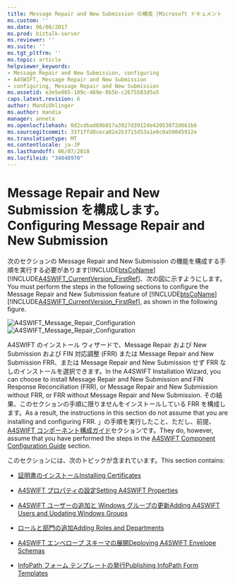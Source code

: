 ```yaml
---
title: Message Repair and New Submission の構成 |Microsoft ドキュメント
ms.custom: ''
ms.date: 06/08/2017
ms.prod: biztalk-server
ms.reviewer: ''
ms.suite: ''
ms.tgt_pltfrm: ''
ms.topic: article
helpviewer_keywords:
- Message Repair and New Submission, configuring
- A4SWIFT, Message Repair and New Submission
- configuring, Message Repair and New Submission
ms.assetid: e3e5e865-109c-469e-8b5b-c2675583d5a5
caps.latest.revision: 6
author: MandiOhlinger
ms.author: mandia
manager: anneta
ms.openlocfilehash: 0d2cdbad69b017a3927d3912de42053072d061b6
ms.sourcegitcommit: 3371ffd8ceca02e2b3715d53a1e0c0a59045912e
ms.translationtype: MT
ms.contentlocale: ja-JP
ms.lasthandoff: 06/07/2018
ms.locfileid: "34848970"
---
```

# <a name="configuring-message-repair-and-new-submission"></a><span data-ttu-id="00d1e-102">Message Repair and New Submission を構成します。</span><span class="sxs-lookup"><span data-stu-id="00d1e-102">Configuring Message Repair and New Submission</span></span>
<span data-ttu-id="00d1e-103">次のセクションの Message Repair and New Submission の機能を構成する手順を実行する必要があります[!INCLUDE[btsCoName](../../includes/btsconame-md.md)] [!INCLUDE[A4SWIFT_CurrentVersion_FirstRef](../../includes/a4swift-currentversion-firstref-md.md)]、次の図に示すようにします。</span><span class="sxs-lookup"><span data-stu-id="00d1e-103">You must perform the steps in the following sections to configure the Message Repair and New Submission feature of [!INCLUDE[btsCoName](../../includes/btsconame-md.md)][!INCLUDE[A4SWIFT_CurrentVersion_FirstRef](../../includes/a4swift-currentversion-firstref-md.md)], as shown in the following figure.</span></span>  
  
 <span data-ttu-id="00d1e-104">![](../../adapters-and-accelerators/accelerator-swift/media/a4swift-message-repair-configuration.gif "A4SWIFT_Message_Repair_Configuration")</span><span class="sxs-lookup"><span data-stu-id="00d1e-104">![](../../adapters-and-accelerators/accelerator-swift/media/a4swift-message-repair-configuration.gif "A4SWIFT_Message_Repair_Configuration")</span></span>  
  
 <span data-ttu-id="00d1e-105">A4SWIFT のインストール ウィザードで、Message Repair および New Submission および FIN 対応調整 (FRR) または Message Repair and New Submission FRR、または Message Repair and New Submission せず FRR なしのインストールを選択できます。</span><span class="sxs-lookup"><span data-stu-id="00d1e-105">In the A4SWIFT Installation Wizard, you can choose to install Message Repair and New Submission and FIN Response Reconciliation (FRR), or Message Repair and New Submission without FRR, or FRR without Message Repair and New Submission.</span></span> <span data-ttu-id="00d1e-106">その結果、このセクションの手順に限りませんをインストールしている FRR を構成します。</span><span class="sxs-lookup"><span data-stu-id="00d1e-106">As a result, the instructions in this section do not assume that you are installing and configuring FRR.</span></span> <span data-ttu-id="00d1e-107">」の手順を実行したこと、ただし、前提、 [A4SWIFT コンポーネント構成ガイド](../../adapters-and-accelerators/accelerator-swift/a4swift-component-configuration-guide.md)セクションです。</span><span class="sxs-lookup"><span data-stu-id="00d1e-107">They do, however, assume that you have performed the steps in the [A4SWIFT Component Configuration Guide](../../adapters-and-accelerators/accelerator-swift/a4swift-component-configuration-guide.md) section.</span></span>  
  
 <span data-ttu-id="00d1e-108">このセクションには、次のトピックが含まれています。</span><span class="sxs-lookup"><span data-stu-id="00d1e-108">This section contains:</span></span>  
  
-   [<span data-ttu-id="00d1e-109">証明書のインストール</span><span class="sxs-lookup"><span data-stu-id="00d1e-109">Installing Certificates</span></span>](../../adapters-and-accelerators/accelerator-swift/installing-certificates.md)  
  
-   [<span data-ttu-id="00d1e-110">A4SWIFT プロパティの設定</span><span class="sxs-lookup"><span data-stu-id="00d1e-110">Setting A4SWIFT Properties</span></span>](../../adapters-and-accelerators/accelerator-swift/setting-a4swift-properties.md)  
  
-   [<span data-ttu-id="00d1e-111">A4SWIFT ユーザーの追加と Windows グループの更新</span><span class="sxs-lookup"><span data-stu-id="00d1e-111">Adding A4SWIFT Users and Updating Windows Groups</span></span>](../../adapters-and-accelerators/accelerator-swift/adding-a4swift-users-and-updating-windows-groups.md)  
  
-   [<span data-ttu-id="00d1e-112">ロールと部門の追加</span><span class="sxs-lookup"><span data-stu-id="00d1e-112">Adding Roles and Departments</span></span>](../../adapters-and-accelerators/accelerator-swift/adding-roles-and-departments.md)  
  
-   [<span data-ttu-id="00d1e-113">A4SWIFT エンベロープ スキーマの展開</span><span class="sxs-lookup"><span data-stu-id="00d1e-113">Deploying A4SWIFT Envelope Schemas</span></span>](../../adapters-and-accelerators/accelerator-swift/deploying-a4swift-envelope-schemas.md)  
  
-   [<span data-ttu-id="00d1e-114">InfoPath フォーム テンプレートの発行</span><span class="sxs-lookup"><span data-stu-id="00d1e-114">Publishing InfoPath Form Templates</span></span>](http://msdn.microsoft.com/2947e1ad-8c44-4cdb-bbde-7683e186b41b)